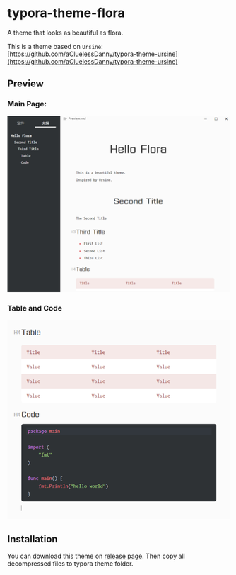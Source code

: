 # typora-theme-flora
A theme that looks as beautiful as flora.

This is a theme based on `Ursine`: [https://github.com/aCluelessDanny/typora-theme-ursine](https://github.com/aCluelessDanny/typora-theme-ursine)

## Preview

### Main Page:

![Preview1.png](Preview1.png)

### Table and Code 

![Preview2.png](Preview2.png)

## Installation

You can download this theme on [release page](https://github.com/wnanbei/typora-theme-flora). Then copy all decompressed files to typora theme folder.



